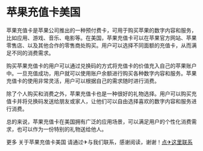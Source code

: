 # 苹果充值卡美国

苹果充值卡是苹果公司推出的一种预付费卡，可用于购买苹果的数字内容和服务，比如应用、游戏、音乐、电影等。在美国，苹果充值卡可以在苹果官方网站、苹果零售店、以及其他合作的零售商处购买。用户可以选择不同面额的充值卡，从而满足不同的消费需求。

购买苹果充值卡的用户可以通过兑换码的方式将充值卡的价值充入自己的苹果账户中。一旦充值成功，用户就可以使用账户余额进行购买各种数字内容和服务。苹果充值卡的使用非常灵活，用户可以根据自己的需求随时进行消费。

除了个人购买和消费之外，苹果充值卡也是一种很好的礼物选择。用户可以购买充值卡并将兑换码发送给朋友或家人，让他们可以自由选择喜欢的数字内容和服务进行消费。

总的来说，苹果充值卡在美国拥有广泛的应用场景，可以满足用户的个性化消费需求，也可以作为一份特别的礼物送给他人。

更多 关于苹果充值卡美国 请通过✈与我们联系，感谢阅读，谢谢！[点✈这里联系](https://ads.k02.cc)